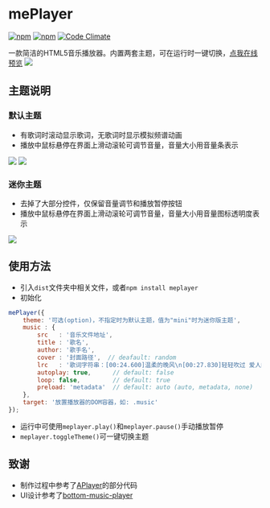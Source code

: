 # mePlayer
[![npm](https://img.shields.io/npm/v/meplayer.svg)]() [![npm](https://img.shields.io/npm/dt/meplayer.svg)]() [![Code Climate](https://codeclimate.com/github/newraina/mePlayer/badges/gpa.svg)](https://codeclimate.com/github/newraina/mePlayer)

一款简洁的HTML5音乐播放器。内置两套主题，可在运行时一键切换，[点我在线预览](http://newraina.github.io/mePlayer/demo)
![](demo/toggleTheme.gif)

## 主题说明
### 默认主题
- 有歌词时滚动显示歌词，无歌词时显示模拟频谱动画
- 播放中鼠标悬停在界面上滑动滚轮可调节音量，音量大小用音量条表示

![](demo/default-theme.gif)
![](demo/default-theme-nolrc.gif)

### 迷你主题
- 去掉了大部分控件，仅保留音量调节和播放暂停按钮
- 播放中鼠标悬停在界面上滑动滚轮可调节音量，音量大小用音量图标透明度表示

![](demo/mini-theme.gif)

## 使用方法
- 引入`dist`文件夹中相关文件，或者`npm install meplayer`
- 初始化

```javascript
mePlayer({
    theme: '可选(option)，不指定时为默认主题，值为"mini"时为迷你版主题',
    music : {
        src   : '音乐文件地址',
        title : '歌名',
        author: '歌手名',
        cover : '封面路径',  // deafault: random
        lrc   : '歌词字符串：[00:24.600]温柔的晚风\n[00:27.830]轻轻吹过 爱人的梦中\n ...',
        autoplay: true,      // default: false
        loop: false,         // default: true
        preload: 'metadata'  // default: auto (auto, metadata, none)
    },
    target: '放置播放器的DOM容器，如: .music'
});
```

- 运行中可使用`meplayer.play()`和`meplayer.pause()`手动播放暂停
- `meplayer.toggleTheme()`可一键切换主题

## 致谢
- 制作过程中参考了[APlayer](https://github.com/DIYgod/APlayer)的部分代码
- UI设计参考了[bottom-music-player](https://dribbble.com/shots/2365362-A-or-B-Bottom-music-player-dashboard)
